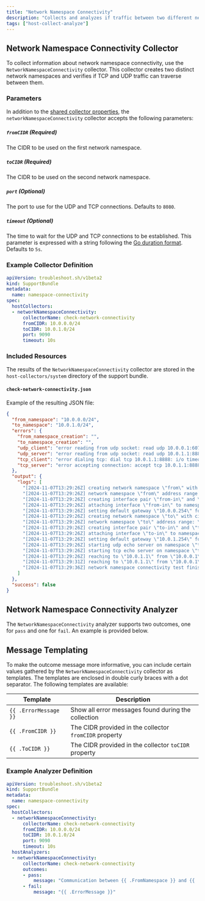 ```yaml
---
title: "Network Namespace Connectivity"
description: "Collects and analyzes if traffic between two different network namespaces is possible."
tags: ["host-collect-analyze"]
---
```




## Network Namespace Connectivity Collector

To collect information about network namespace connectivity, use the `NetworkNamespaceConnectivity` collector. This collector creates two distinct network namespaces and verifies if TCP and UDP traffic can traverse between them.

### Parameters

In addition to the [shared collector properties](https://troubleshoot.sh/docs/collect/collectors/#shared-properties), the `networkNamespaceConnectivity` collector accepts the following parameters:

##### `fromCIDR` (Required)

The CIDR to be used on the first network namespace.

##### `toCIDR` (Required)

The CIDR to be used on the second network namespace.

##### `port` (Optional)

The port to use for the UDP and TCP connections. Defaults to `8080`.

##### `timeout` (Optional)

The time to wait for the UDP and TCP connections to be established. This parameter is expressed with a string following the [Go duration format](https://pkg.go.dev/time#ParseDuration). Defaults to `5s`.

### Example Collector Definition

```yaml
apiVersion: troubleshoot.sh/v1beta2
kind: SupportBundle
metadata:
  name: namespace-connectivity
spec:
  hostCollectors:
  - networkNamespaceConnectivity:
      collectorName: check-network-connectivity
      fromCIDR: 10.0.0.0/24
      toCIDR: 10.0.1.0/24
      port: 9090
      timeout: 10s
```

### Included Resources

The results of the `NetworkNamespaceConnectivity` collector are stored in the `host-collectors/system` directory of the support bundle.

#### `check-network-connectivity.json`

Example of the resulting JSON file:

```json
{
  "from_namespace": "10.0.0.0/24",
  "to_namespace": "10.0.1.0/24",
  "errors": {
    "from_namespace_creation": "",
    "to_namespace_creation": "",
    "udp_client": "error reading from udp socket: read udp 10.0.0.1:60767->10.0.1.1:8888: i/o timeout",
    "udp_server": "error reading from udp socket: read udp 10.0.1.1:8888: i/o timeout",
    "tcp_client": "error dialing tcp: dial tcp 10.0.1.1:8888: i/o timeout",
    "tcp_server": "error accepting connection: accept tcp 10.0.1.1:8888: i/o timeout"
  },
  "output": {
    "logs": [
      "[2024-11-07T13:29:26Z] creating network namespace \"from\" with cidr \"10.0.0.0/24\"",
      "[2024-11-07T13:29:26Z] network namespace \"from\" address range: \"10.0.0.1\" - \"10.0.0.254\"",
      "[2024-11-07T13:29:26Z] creating interface pair \"from-in\" and \"from-out\"",
      "[2024-11-07T13:29:26Z] attaching interface \"from-in\" to namespace \"from\"",
      "[2024-11-07T13:29:26Z] setting default gateway \"10.0.0.254\" for namespace \"from\"",
      "[2024-11-07T13:29:26Z] creating network namespace \"to\" with cidr \"10.0.1.0/24\"",
      "[2024-11-07T13:29:26Z] network namespace \"to\" address range: \"10.0.1.1\" - \"10.0.1.254\"",
      "[2024-11-07T13:29:26Z] creating interface pair \"to-in\" and \"to-out\"",
      "[2024-11-07T13:29:26Z] attaching interface \"to-in\" to namespace \"to\"",
      "[2024-11-07T13:29:26Z] setting default gateway \"10.0.1.254\" for namespace \"to\"",
      "[2024-11-07T13:29:26Z] starting udp echo server on namespace \"to\"(\"10.0.1.1:8888\")",
      "[2024-11-07T13:29:26Z] starting tcp echo server on namespace \"to\"(\"10.0.1.1:8888\")",
      "[2024-11-07T13:29:26Z] reaching to \"10.0.1.1\" from \"10.0.0.1\" with udp",
      "[2024-11-07T13:29:31Z] reaching to \"10.0.1.1\" from \"10.0.0.1\" with tcp",
      "[2024-11-07T13:29:36Z] network namespace connectivity test finished"
    ]
  },
  "success": false
}
```

## Network Namespace Connectivity Analyzer

The `NetworkNamespaceConnectivity` analyzer supports two outcomes, one for `pass` and one for `fail`. An example is provided below.

## Message Templating

To make the outcome message more informative, you can include certain values gathered by the `NetworkNamespaceConnectivity` collector as templates. The templates are enclosed in double curly braces with a dot separator. The following templates are available:

| Template | Description |
|----|----|
|`{{ .ErrorMessage }}` | Show all error messages found during the collection |
|`{{ .FromCIDR }}` | The CIDR provided in the collector `fromCIDR` property |
|`{{ .ToCIDR }}` | The CIDR provided in the collector `toCIDR` property |

### Example Analyzer Definition

```yaml
apiVersion: troubleshoot.sh/v1beta2
kind: SupportBundle
metadata:
  name: namespace-connectivity
spec:
  hostCollectors:
  - networkNamespaceConnectivity:
      collectorName: check-network-connectivity
      fromCIDR: 10.0.0.0/24
      toCIDR: 10.0.1.0/24
      port: 9090
      timeout: 10s
  hostAnalyzers:
  - networkNamespaceConnectivity:
      collectorName: check-network-connectivity
      outcomes:
      - pass:
          message: "Communication between {{ .FromNamespace }} and {{ .ToNamespace }} is working"
      - fail:
          message: "{{ .ErrorMessage }}"
```
